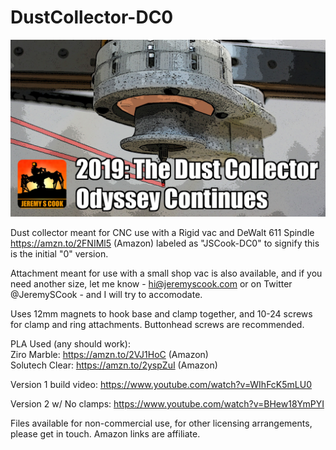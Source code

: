 # DustCollector-DC0

![image](logo-template-1-clearwalker3-dust-collector-continue-2.jpg)

Dust collector meant for CNC use with a Rigid vac and DeWalt 611 Spindle https://amzn.to/2FNIMl5 (Amazon) labeled as "JSCook-DC0" to signify this is the initial "0" version.

Attachment meant for use with a small shop vac is also available, and if you need another size, let me know - hi@jeremyscook.com or on Twitter @JeremySCook - and I will try to accomodate.

Uses 12mm magnets to hook base and clamp together, and 10-24 screws for clamp and ring attachments. Buttonhead screws are recommended.

PLA Used (any should work):  
Ziro Marble: https://amzn.to/2VJ1HoC (Amazon)  
Solutech Clear: https://amzn.to/2yspZuI (Amazon)

Version 1 build video: https://www.youtube.com/watch?v=WIhFcK5mLU0

Version 2 w/ No clamps: https://www.youtube.com/watch?v=BHew18YmPYI

Files available for non-commercial use, for other licensing arrangements, please get in touch.
Amazon links are affiliate.
